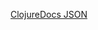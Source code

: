 [ClojureDocs JSON](https://raw.githubusercontent.com/pedrorgirardi/ClojureDocs/refs/heads/main/clojuredocs.json)
